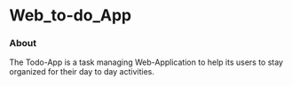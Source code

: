 # Web_to-do_App
### About

The Todo-App is a task managing Web-Application to help its users to stay organized for their day to day activities.
